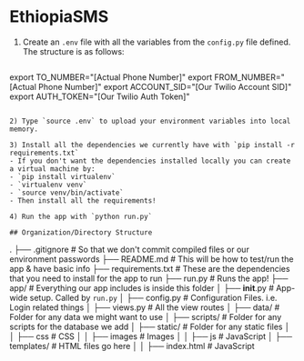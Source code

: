 # EthiopiaSMS

1) Create an `.env` file with all the variables from the `config.py` file defined. The structure is as follows:
   ```
  export TO_NUMBER="[Actual Phone Number]"
  export FROM_NUMBER="[Actual Phone Number]"
  export ACCOUNT_SID="[Our Twilio Account SID]"
  export AUTH_TOKEN="[Our Twilio Auth Token]"
  ```

2) Type `source .env` to upload your environment variables into local memory.

3) Install all the dependencies we currently have with `pip install -r requirements.txt`
- If you don't want the dependencies installed locally you can create a virtual machine by:
- `pip install virtualenv`
- `virtualenv venv`
- `source venv/bin/activate`
- Then install all the requirements!

4) Run the app with `python run.py`

## Organization/Directory Structure
```
.
├── .gitignore            # So that we don't commit compiled files or our environment passwords
├── README.md             # This will be how to test/run the app & have basic info
├── requirements.txt      # These are the dependencies that you need to install for the app to run
├── run.py                # Runs the app!
├──  app/                 # Everything our app includes is inside this folder
│   ├──  __init__.py      # App-wide setup. Called by `run.py`
│   ├──  config.py        # Configuration Files. i.e. Login related things
│   ├──  views.py         # All the view routes
│   ├──  data/            # Folder for any data we might want to use
│   ├──  scripts/         # Folder for any scripts for the database we add
│   ├──  static/          # Folder for any static files
│   │   ├──  css          # CSS
│   │   ├──  images       # Images
│   │   ├──  js           # JavaScript
│   ├──  templates/       # HTML files go here
│   │   ├──  index.html   # JavaScript
```
